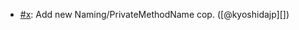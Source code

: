 * [#x](https://github.com/rubocop/rubocop/pull/x): Add new Naming/PrivateMethodName cop. ([@kyoshidajp][])
